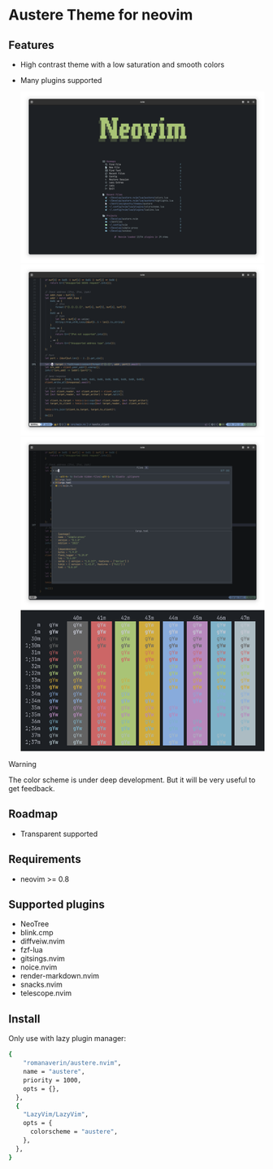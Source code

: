 # Austere Theme for neovim

## Features

- High contrast theme with a low saturation and smooth colors
- Many plugins supported

  ![Dashboard screenshot](./dashboard.png)
  ![Screenshot Austere theme with Rust](./screenshot1.png)
  ![Screenshot Austere theme with fzf-lua](./screenshot2.png)
  ![palette](./palette.png)

> [!WARNING]
> The color scheme is under deep development.
> But it will be very useful to get feedback.

## Roadmap

- Transparent supported

## Requirements

- neovim >= 0.8

## Supported plugins

- NeoTree
- blink.cmp
- diffveiw.nvim
- fzf-lua
- gitsings.nvim
- noice.nvim
- render-markdown.nvim
- snacks.nvim
- telescope.nvim

## Install

Only use with lazy plugin manager:

```bash
{
    "romanaverin/austere.nvim",
    name = "austere",
    priority = 1000,
    opts = {},
  },
  {
    "LazyVim/LazyVim",
    opts = {
      colorscheme = "austere",
    },
  },
}
```
